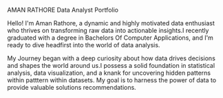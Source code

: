 AMAN RATHORE Data Analyst Portfolio

Hello! I'm Aman Rathore, a dynamic and highly motivated data enthusiast who thrives on transforming raw data into actionable insights.I recently graduated with a degree in Bachelors Of Computer Applications, and I'm 
ready to dive headfirst into the world of data analysis.

My Journey began with a deep curiosity about how data drives decisions and shapes the world around us.I possess a solid foundation in statistical analysis, data visualization, and a knank for uncovering hidden patterns within patttern within datasets. My goal is to harness the power of data to provide valuable solutions recommendations.
